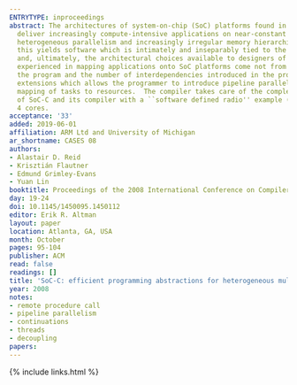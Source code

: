 ```yaml
---
ENTRYTYPE: inproceedings
abstract: The architectures of system-on-chip (SoC) platforms found in high-end consumer devices are getting more and more complex as designers strive to
  deliver increasingly compute-intensive applications on near-constant energy budgets.  Workloads running on these platforms require the exploitation of
  heterogeneous parallelism and increasingly irregular memory hierarchies.  The conventional approach to programming such hardware is very low-level but
  this yields software which is intimately and inseparably tied to the details of the platform it was originally designed for, limiting the software's portability,
  and, ultimately, the architectural choices available to designers of future platform generations.  The key insight of this paper is that many of the problems
  experienced in mapping applications onto SoC platforms come not from deciding how to map a program onto the hardware but from the need to restructure
  the program and the number of interdependencies introduced in the process of implementing those decisions.  We tackle this complexity with a set of language
  extensions which allows the programmer to introduce pipeline parallelism into sequential programs, manage distributed memories, and express the desired
  mapping of tasks to resources.  The compiler takes care of the complex, error-prone details required to implement that mapping.  We demonstrate the effectiveness
  of SoC-C and its compiler with a ``software defined radio'' example (the PHY layer of a Digital Video Broadcast receiver) achieving a 3.4x speedup on
  4 cores.
acceptance: '33'
added: 2019-06-01
affiliation: ARM Ltd and University of Michigan
ar_shortname: CASES 08
authors:
- Alastair D. Reid
- Krisztián Flautner
- Edmund Grimley-Evans
- Yuan Lin
booktitle: Proceedings of the 2008 International Conference on Compilers, Architecture, and Synthesis for Embedded Systems (CASES 2008)
day: 19-24
doi: 10.1145/1450095.1450112
editor: Erik R. Altman
layout: paper
location: Atlanta, GA, USA
month: October
pages: 95-104
publisher: ACM
read: false
readings: []
title: 'SoC-C: efficient programming abstractions for heterogeneous multicore systems on chip'
year: 2008
notes:
- remote procedure call
- pipeline parallelism
- continuations
- threads
- decoupling
papers:
---
```


{% include links.html %}
